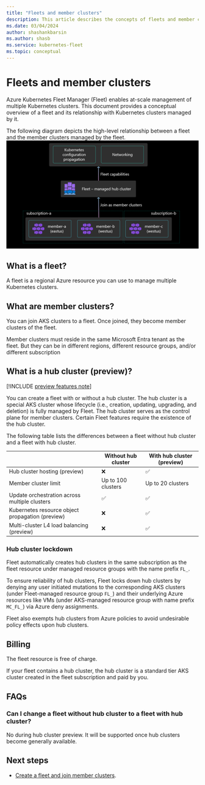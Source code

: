 ```yaml
---
title: "Fleets and member clusters"
description: This article describes the concepts of fleets and member clusters
ms.date: 03/04/2024
author: shashankbarsin
ms.author: shasb
ms.service: kubernetes-fleet
ms.topic: conceptual
---
```


# Fleets and member clusters

Azure Kubernetes Fleet Manager (Fleet) enables at-scale management of multiple Kubernetes clusters.
This document provides a conceptual overview of a fleet and its relationship with Kubernetes clusters managed by it.

The following diagram depicts the high-level relationship between a fleet and the member clusters managed by the fleet.
[ ![Diagram that shows relationship between Fleet and Azure Kubernetes Service clusters.](./media/conceptual-fleet-aks-relationship.png) ](./media/conceptual-fleet-aks-relationship.png#lightbox)

## What is a fleet?

A fleet is a regional Azure resource you can use to manage multiple Kubernetes clusters.

## What are member clusters?

You can join AKS clusters to a fleet.
Once joined, they become member clusters of the fleet.

Member clusters must reside in the same Microsoft Entra tenant as the fleet. But they can be in different regions, different resource groups, and/or different subscription

## What is a hub cluster (preview)?

[!INCLUDE [preview features note](./includes/preview/preview-callout.md)]

You can create a fleet with or without a hub cluster. The hub cluster is a special AKS cluster whose lifecycle (i.e., creation, updating, upgrading, and deletion) is fully managed by Fleet.
The hub cluster serves as the control plane for member clusters.
Certain Fleet features require the existence of the hub cluster.

The following table lists the differences between a fleet without hub cluster and a fleet with hub cluster.

| | Without hub cluster | With hub cluster (preview) |
|-|-|-|
| Hub cluster hosting (preview) | :x: | :white_check_mark: |
| Member cluster limit | Up to 100 clusters | Up to 20 clusters |
| Update orchestration across multiple clusters | :white_check_mark: | :white_check_mark: |
| Kubernetes resource object propagation (preview) | :x: | :white_check_mark: |
| Multi-cluster L4 load balancing (preview) | :x: | :white_check_mark: |

### Hub cluster lockdown

Fleet automatically creates hub clusters in the same subscription as the fleet resource under managed resource groups with the name prefix `FL_`.

To ensure reliability of hub clusters, Fleet locks down hub clusters by denying any user initiated mutations to the corresponding AKS clusters (under Fleet-managed resource group `FL_`) and their underlying Azure resources like VMs (under AKS-managed resource group with name prefix `MC_FL_`) via Azure deny assignments.

Fleet also exempts hub clusters from Azure policies to avoid undesirable policy effects upon hub clusters.

## Billing

The fleet resource is free of charge.

If your fleet contains a hub cluster, the hub cluster is a standard tier AKS cluster created in the fleet subscription and paid by you.

## FAQs

### Can I change a fleet without hub cluster to a fleet with hub cluster?
No during hub cluster preview. It will be supported once hub clusters become generally available.

## Next steps

* [Create a fleet and join member clusters](./quickstart-create-fleet-and-members.md).